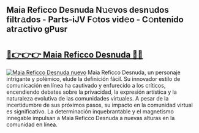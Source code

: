 ## Maia Reficco Desnuda N𝚞𝚎vos desn𝚞dos filtr𝚊dos - Parts-iJV F𝚘tos vid𝚎o - C𝚘ntenido atr𝚊ctivo gPusr

# <h2><a href="http://mb1w3sl.tromn.icu/?c=Maia+Reficco+Desnuda">🔗👉👉👉 Maia Reficco Desnuda 🔗🔗</a></h2>

[![Maia Reficco Desnuda nuevo](https://i.imgur.com/pEAQMta.gif)](http://mb1w3sl.tromn.icu/?c=Maia+Reficco+Desnuda)
Maia Reficco Desnuda, un personaje intrigante y polémico, elude la definición fácil. Su innovador estilo de comunicación en línea ha cautivado y enfurecido a los críticos, encendiendo debates sobre la privacidad, la expresión artística y la naturaleza evolutiva de las comunidades virtuales. A pesar de la incertidumbre de sus próximos pasos, su impacto en la comunidad virtual es significativo. La determinación inquebrantable y el magnetismo innegable impulsan a Maia Reficco Desnuda a nuevas alturas en la comunidad en línea.

